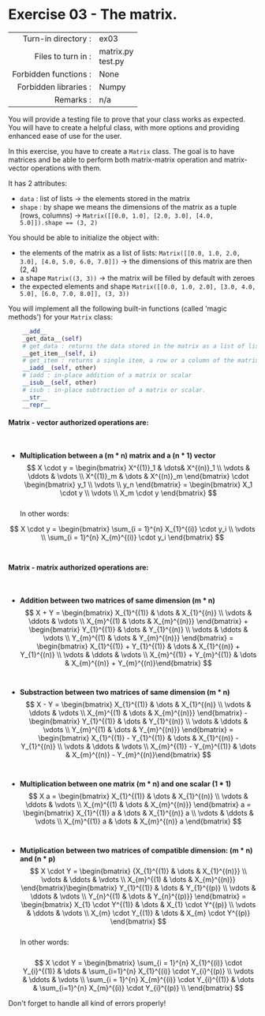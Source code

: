 # Exercise 03 - The matrix.

|                         |                     |
| -----------------------:| ------------------- |
|   Turn-in directory :   |  ex03               |
|   Files to turn in :    |  matrix.py<br>test.py |
|   Forbidden functions : |  None               |
|   Forbidden libraries : |  Numpy              |
|   Remarks :             |  n/a                |

You will provide a testing file to prove that your class works as expected.  
You will have to create a helpful class, with more options and providing enhanced ease of use for the user.

In this exercise, you have to create a `Matrix` class. The goal is to have matrices and be able to perform both matrix-matrix operation and matrix-vector operations with them.

It has 2 attributes:  
* `data` : list of lists -> the elements stored in the matrix
* `shape` : by shape we means the dimensions of the matrix as a tuple (rows, columns) -> `Matrix([[0.0, 1.0], [2.0, 3.0], [4.0, 5.0]]).shape == (3, 2)`

You should be able to initialize the object with:  
* the elements of the matrix as a list of lists: `Matrix([[0.0, 1.0, 2.0, 3.0], [4.0, 5.0, 6.0, 7.0]])` -> the dimensions of this matrix are then (2, 4)
* a shape `Matrix((3, 3))` -> the matrix will be filled by default with zeroes  
* the expected elements and shape `Matrix([[0.0, 1.0, 2.0], [3.0, 4.0, 5.0], [6.0, 7.0, 8.0]], (3, 3))`  

You will implement all the following built-in functions (called 'magic methods') for your `Matrix` class:

```py
    __add__
    _get_data__(self)
    # get_data : returns the data stored in the matrix as a list of lists
    __get_item__(self, i)
    # get_item : returns a single item, a row or a column of the matrix
    __iadd__(self, other)
    # iadd : in-place addition of a matrix or scalar
    __isub__(self, other)
    # isub : in-place subtraction of a matrix or scalar.
    __str__
    __repr__
```

#### Matrix - vector authorized operations are:  
​
- **Multiplication between a (m * n) matrix and a (n * 1) vector**  
$$
X \cdot y = 
\begin{bmatrix} X^{(1)}_1 & \dots& X^{(n)}_1 \\ 
\vdots & \ddots & \vdots \\ 
X^{(1)}_m & \dots & X^{(n)}_m
\end{bmatrix} 
\cdot 
\begin{bmatrix} 
y_1 \\
\vdots \\ 
y_n 
\end{bmatrix} 
= 
\begin{bmatrix} X_1 \cdot y \\ \vdots  \\ X_m \cdot y \end{bmatrix}
$$  
​
In other words:  
 
$$
X \cdot y = \begin{bmatrix} \sum_{i = 1}^{n} X_{1}^{(i)} \cdot y_i \\ \vdots \\ \sum_{i = 1}^{n} X_{m}^{(i)} \cdot y_i \end{bmatrix}
$$ 
​
​
#### Matrix - matrix authorized operations are:
​
- **Addition between two matrices of same dimension (m * n)**  
$$
X + Y = \begin{bmatrix} X_{1}^{(1)} & \dots & X_{1}^{(n)}  \\ \vdots & \ddots & \vdots \\ X_{m}^{(1) & \dots & X_{m}^{(n)}} \end{bmatrix} + \begin{bmatrix} Y_{1}^{(1)} & \dots & Y_{1}^{(n)}  \\ \vdots & \ddots & \vdots \\ Y_{m}^{(1) & \dots & Y_{m}^{(n)}} \end{bmatrix} = \begin{bmatrix} X_{1}^{(1)} + Y_{1}^{(1)}  & \dots & X_{1}^{(n)} + Y_{1}^{(n)}  \\ \vdots & \ddots & \vdots \\ X_{m}^{(1)} + Y_{m}^{(1)} & \dots & X_{m}^{(n)} + Y_{m}^{(n)}\end{bmatrix}
$$  
​
- **Substraction between two matrices of same dimension (m * n)**  
$$
X - Y = \begin{bmatrix} X_{1}^{(1)} & \dots & X_{1}^{(n)}  \\ \vdots & \ddots & \vdots \\ X_{m}^{(1) & \dots & X_{m}^{(n)}} \end{bmatrix} - \begin{bmatrix} Y_{1}^{(1)} & \dots & Y_{1}^{(n)}  \\ \vdots & \ddots & \vdots \\ Y_{m}^{(1) & \dots & Y_{m}^{(n)}} \end{bmatrix} = \begin{bmatrix} X_{1}^{(1)} - Y_{1}^{(1)}  & \dots & X_{1}^{(n)} - Y_{1}^{(n)}  \\ \vdots & \ddots & \vdots \\ X_{m}^{(1)} - Y_{m}^{(1)} & \dots & X_{m}^{(n)} - Y_{m}^{(n)}\end{bmatrix}
$$  
​
- **Multiplication between one matrix (m * n) and one scalar (1 * 1)**  
$$
X a = \begin{bmatrix} X_{1}^{(1)} & \dots & X_{1}^{(n)}  \\ \vdots & \ddots & \vdots \\ X_{m}^{(1) & \dots & X_{m}^{(n)}} \end{bmatrix} a = \begin{bmatrix} X_{1}^{(1)} a  & \dots & X_{1}^{(n)} a  \\ \vdots & \ddots & \vdots \\ X_{m}^{(1)} a & \dots & X_{m}^{(n)} a \end{bmatrix}
$$  
​
- **Mutiplication between two matrices of compatible dimension: (m * n) and (n * p)**  
$$
X \cdot Y = \begin{bmatrix} 
{X_{1}^{(1)} & \dots & X_{1}^{(n)}}  \\ 
\vdots & \ddots & \vdots \\ 
X_{m}^{(1) & \dots & X_{m}^{(n)}} 
\end{bmatrix} 
​
\begin{bmatrix} 
Y_{1}^{(1)} & \dots & Y_{1}^{(p)}  \\ 
\vdots & \ddots & \vdots \\ 
Y_{n}^{(1) & \dots & Y_{n}^{(p)}} 
\end{bmatrix} = 
​
\begin{bmatrix} 
X_{1} \cdot Y^{(1)}  & \dots & X_{1} \cdot Y^{(p)} \\ 
\vdots & \ddots & \vdots \\ 
X_{m} \cdot Y_{(1)} & \dots & X_{m} \cdot Y^{(p)}
\end{bmatrix}
$$  
​
In other words:  
​
$$
X \cdot Y = 
\begin{bmatrix} 
\sum_{i = 1}^{n} X_{1}^{(i)} \cdot Y_{i}^{(1)} & \dots & \sum_{i=1}^{n} X_{1}^{(i)} \cdot Y_{i}^{(p)} \\
\vdots & \ddots & \vdots \\ 
\sum_{i = 1}^{n} X_{m}^{(i)} \cdot Y_{i}^{(1)} & \dots & \sum_{i=1}^{n} X_{m}^{(i)} \cdot Y_{i}^{(p)} \\
\end{bmatrix}
$$  

Don't forget to handle all kind of errors properly!
